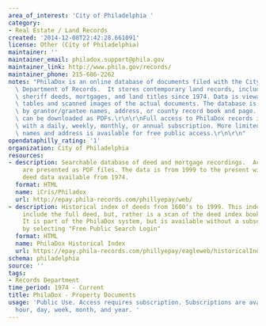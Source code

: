 ```yaml
---
area_of_interest: 'City of Philadelphia '
category:
- Real Estate / Land Records
created: '2014-12-08T22:42:28.661091'
license: Other (City of Philadelphia)
maintainer: ''
maintainer_email: philadox.support@phila.gov
maintainer_link: http://www.phila.gov/records/
maintainer_phone: 215-686-2262
notes: "PhilaDox is an online database of documents filed with the City of Philadelphia\
  \ Department of Records.  It stores contemporary land records, including deeds,\
  \ sheriff deeds, mortgages, and land titles since 1974. Data is viewable as lists,\
  \ tables and scanned images of the actual documents. The database is searchable\
  \ by grantor/grantee names, address, or county record book and page.  Scanned documents\
  \ can be downloaded as PDFs.\r\n\r\nFull access to PhilaDox records is available\
  \ with a daily, weekly, monthly, or annual subscription. More limited search for\
  \ names and address is available for free public access.\r\n\r\n"
opendataphilly_rating: '1'
organization: City of Philadelphia
resources:
- description: Searchable database of deed and mortgage recordings.  Actual deeds
    are presented as PDF files. The data is from 1999 to the present with some limited
    deed data available from 1974.
  format: HTML
  name: iCris/Philadox
  url: http://epay.phila-records.com/phillyepay/web/
- description: Historical index of deeds from 1600's to 1999. This index does not
    include the full deed, but, rather is a scan of the deed index books and pages.
    It is part of the PhilaDox system, but is available without a subscription fee
    by selecting "Free Public Search Login"
  format: HTML
  name: PhilaDox Historical Index
  url: https://epay.phila-records.com/phillyepay/eagleweb/historicalIndex.jsp
schema: philadelphia
source: ''
tags:
- Records Department
time_period: 1974 - Current
title: PhilaDox - Property Documents
usage: 'Public Use. Access requires subscription. Subscriptions are available per
  hour, day, week, month, and year. '
---
```

